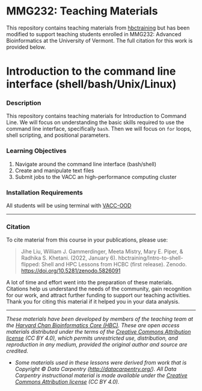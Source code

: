 # MMG232: Teaching Materials 

This repository contains teaching materials from [hbctraining](https://github.com/hbctraining) but has been modified to support teaching students enrolled in MMG232: Advanced Bioinformatics at the University of Vermont. The full citation for this work is provided below.

# Introduction to the command line interface (shell/bash/Unix/Linux)

### Description

This repository contains teaching materials for Introduction to Command Line. We will focus on understanding the basic skills required to use the command line interface, specifically `bash`. Then we will focus on `for` loops, shell scripting, and positional parameters.

### Learning Objectives

1.	Navigate around the command line interface (bash/shell)
2.	Create and manipulate text files 
3.	Submit jobs to the VACC an high-performance computing cluster

### Installation Requirements
All students will be using terminal with [VACC-OOD](https://vacc-ondemand.uvm.edu)

---

### Citation

To cite material from this course in your publications, please use:

> Jihe Liu, William J. Gammerdinger, Meeta Mistry, Mary E. Piper, & Radhika S. Khetani. (2022, January 6). hbctraining/Intro-to-shell-flipped: Shell and HPC Lessons from HCBC (first release). Zenodo. https://doi.org/10.5281/zenodo.5826091

A lot of time and effort went into the preparation of these materials. Citations help us understand the needs of the community, gain recognition for our work, and attract further funding to support our teaching activities. Thank you for citing this material if it helped you in your data analysis.

---

*These materials have been developed by members of the teaching team at the [Harvard Chan Bioinformatics Core (HBC)](http://bioinformatics.sph.harvard.edu/). These are open access materials distributed under the terms of the [Creative Commons Attribution license](https://creativecommons.org/licenses/by/4.0/) (CC BY 4.0), which permits unrestricted use, distribution, and reproduction in any medium, provided the original author and source are credited.*

* *Some materials used in these lessons were derived from work that is Copyright © Data Carpentry (http://datacarpentry.org/). 
All Data Carpentry instructional material is made available under the [Creative Commons Attribution license](https://creativecommons.org/licenses/by/4.0/) (CC BY 4.0).*
